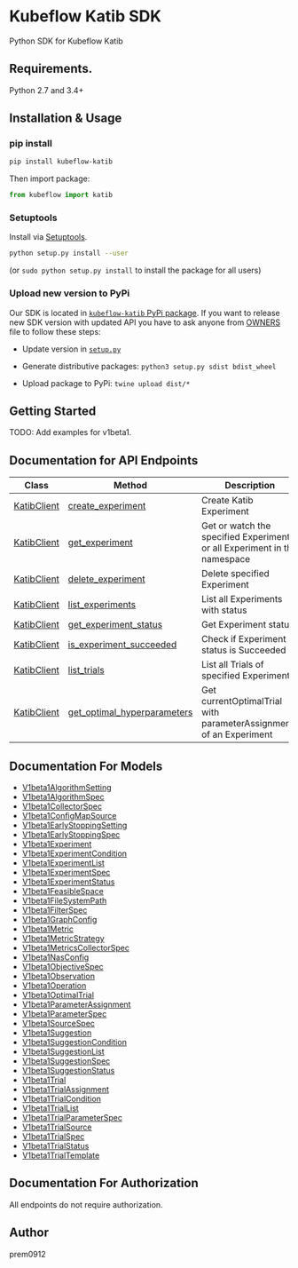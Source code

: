 # Kubeflow Katib SDK

Python SDK for Kubeflow Katib

## Requirements.

Python 2.7 and 3.4+

## Installation & Usage

### pip install

```sh
pip install kubeflow-katib
```

Then import package:

```python
from kubeflow import katib
```

### Setuptools

Install via [Setuptools](http://pypi.python.org/pypi/setuptools).

```sh
python setup.py install --user
```

(or `sudo python setup.py install` to install the package for all users)

### Upload new version to PyPi

Our SDK is located in [`kubeflow-katib` PyPi package](https://pypi.org/project/kubeflow-katib/).
If you want to release new SDK version with updated API you have to ask anyone from
[OWNERS](https://github.com/kubeflow/katib/blob/master/OWNERS) file to follow these steps:

- Update version in [`setup.py`](https://github.com/kubeflow/katib/blob/master/sdk/python/v1beta1/setup.py#L22)

- Generate distributive packages: `python3 setup.py sdist bdist_wheel`

- Upload package to PyPi: `twine upload dist/*`

## Getting Started

TODO: Add examples for v1beta1.

## Documentation for API Endpoints

| Class                 | Method                                | Description                                                              |
| --------------------- | ------------------------------------- | ------------------------------------------------------------------------ |
| [KatibClient][client] | [create_experiment][create]           | Create Katib Experiment                                                  |
| [KatibClient][client] | [get_experiment][get_e]               | Get or watch the specified Experiment or all Experiment in the namespace |
| [KatibClient][client] | [delete_experiment][delete]           | Delete specified Experiment                                              |
| [KatibClient][client] | [list_experiments][list_e]            | List all Experiments with status                                         |
| [KatibClient][client] | [get_experiment_status][get_status]   | Get Experiment status                                                    |
| [KatibClient][client] | [is_experiment_succeeded][is_suc]     | Check if Experiment status is Succeeded                                  |
| [KatibClient][client] | [list_trials][list_t]                 | List all Trials of specified Experiment                                  |
| [KatibClient][client] | [get_optimal_hyperparameters][opt_hp] | Get currentOptimalTrial with parameterAssignments of an Experiment       |

[client]: docs/KatibClient.md
[create]: docs/KatibClient.md#create_experiment
[get_e]: docs/KatibClient.md#get_experiment
[delete]: docs/KatibClient.md#delete_experiment
[list_e]: docs/KatibClient.md#list_experiments
[get_status]: docs/KatibClient.md#get_experiment_status
[is_suc]: docs/KatibClient.md#is_experiment_succeeded
[list_t]: docs/KatibClient.md#list_trials
[opt_hp]: docs/KatibClient.md#get_optimal_hyperparameters

## Documentation For Models

- [V1beta1AlgorithmSetting](docs/V1beta1AlgorithmSetting.md)
- [V1beta1AlgorithmSpec](docs/V1beta1AlgorithmSpec.md)
- [V1beta1CollectorSpec](docs/V1beta1CollectorSpec.md)
- [V1beta1ConfigMapSource](docs/V1beta1ConfigMapSource.md)
- [V1beta1EarlyStoppingSetting](docs/V1beta1EarlyStoppingSetting.md)
- [V1beta1EarlyStoppingSpec](docs/V1beta1EarlyStoppingSpec.md)
- [V1beta1Experiment](docs/V1beta1Experiment.md)
- [V1beta1ExperimentCondition](docs/V1beta1ExperimentCondition.md)
- [V1beta1ExperimentList](docs/V1beta1ExperimentList.md)
- [V1beta1ExperimentSpec](docs/V1beta1ExperimentSpec.md)
- [V1beta1ExperimentStatus](docs/V1beta1ExperimentStatus.md)
- [V1beta1FeasibleSpace](docs/V1beta1FeasibleSpace.md)
- [V1beta1FileSystemPath](docs/V1beta1FileSystemPath.md)
- [V1beta1FilterSpec](docs/V1beta1FilterSpec.md)
- [V1beta1GraphConfig](docs/V1beta1GraphConfig.md)
- [V1beta1Metric](docs/V1beta1Metric.md)
- [V1beta1MetricStrategy](docs/V1beta1MetricStrategy.md)
- [V1beta1MetricsCollectorSpec](docs/V1beta1MetricsCollectorSpec.md)
- [V1beta1NasConfig](docs/V1beta1NasConfig.md)
- [V1beta1ObjectiveSpec](docs/V1beta1ObjectiveSpec.md)
- [V1beta1Observation](docs/V1beta1Observation.md)
- [V1beta1Operation](docs/V1beta1Operation.md)
- [V1beta1OptimalTrial](docs/V1beta1OptimalTrial.md)
- [V1beta1ParameterAssignment](docs/V1beta1ParameterAssignment.md)
- [V1beta1ParameterSpec](docs/V1beta1ParameterSpec.md)
- [V1beta1SourceSpec](docs/V1beta1SourceSpec.md)
- [V1beta1Suggestion](docs/V1beta1Suggestion.md)
- [V1beta1SuggestionCondition](docs/V1beta1SuggestionCondition.md)
- [V1beta1SuggestionList](docs/V1beta1SuggestionList.md)
- [V1beta1SuggestionSpec](docs/V1beta1SuggestionSpec.md)
- [V1beta1SuggestionStatus](docs/V1beta1SuggestionStatus.md)
- [V1beta1Trial](docs/V1beta1Trial.md)
- [V1beta1TrialAssignment](docs/V1beta1TrialAssignment.md)
- [V1beta1TrialCondition](docs/V1beta1TrialCondition.md)
- [V1beta1TrialList](docs/V1beta1TrialList.md)
- [V1beta1TrialParameterSpec](docs/V1beta1TrialParameterSpec.md)
- [V1beta1TrialSource](docs/V1beta1TrialSource.md)
- [V1beta1TrialSpec](docs/V1beta1TrialSpec.md)
- [V1beta1TrialStatus](docs/V1beta1TrialStatus.md)
- [V1beta1TrialTemplate](docs/V1beta1TrialTemplate.md)

## Documentation For Authorization

All endpoints do not require authorization.

## Author

prem0912

